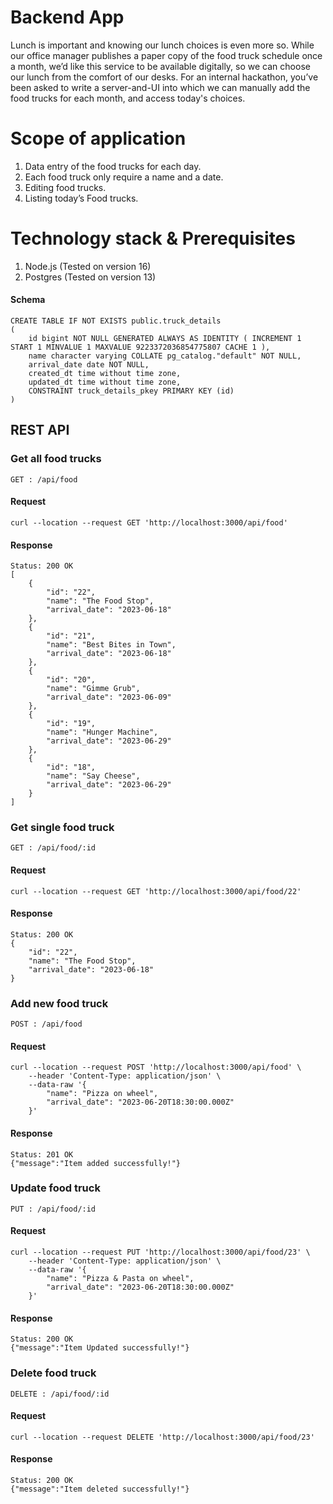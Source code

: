 # Backend App
Lunch is important and knowing our lunch choices is even more so. While our office manager publishes a paper copy of the food truck schedule once a month, we’d like this service to be available digitally, so we can choose our lunch from the comfort of our desks. For an internal hackathon, you’ve been asked to write a server-and-UI into which we can manually add the food trucks for each month, and access today's choices. 

# Scope of application
1. Data entry of the food trucks for each day.
2. Each food truck only require a name and a date.
3. Editing food trucks.
4. Listing today’s Food trucks.

# Technology stack & Prerequisites
1. Node.js (Tested on version 16)
2. Postgres (Tested on version 13)

#### Schema
    CREATE TABLE IF NOT EXISTS public.truck_details
    (
        id bigint NOT NULL GENERATED ALWAYS AS IDENTITY ( INCREMENT 1 START 1 MINVALUE 1 MAXVALUE 9223372036854775807 CACHE 1 ),
        name character varying COLLATE pg_catalog."default" NOT NULL,
        arrival_date date NOT NULL,
        created_dt time without time zone,
        updated_dt time without time zone,
        CONSTRAINT truck_details_pkey PRIMARY KEY (id)
    )

## REST API

### Get all food trucks
    GET : /api/food
#### Request
    curl --location --request GET 'http://localhost:3000/api/food'
#### Response
    Status: 200 OK
    [
        {
            "id": "22",
            "name": "The Food Stop",
            "arrival_date": "2023-06-18"
        },
        {
            "id": "21",
            "name": "Best Bites in Town",
            "arrival_date": "2023-06-18"
        },
        {
            "id": "20",
            "name": "Gimme Grub",
            "arrival_date": "2023-06-09"
        },
        {
            "id": "19",
            "name": "Hunger Machine",
            "arrival_date": "2023-06-29"
        },
        {
            "id": "18",
            "name": "Say Cheese",
            "arrival_date": "2023-06-29"
        }
    ]

### Get single food truck
    GET : /api/food/:id
#### Request
    curl --location --request GET 'http://localhost:3000/api/food/22'
#### Response
    Status: 200 OK
    {
        "id": "22",
        "name": "The Food Stop",
        "arrival_date": "2023-06-18"
    }

### Add new food truck
    POST : /api/food
#### Request
    curl --location --request POST 'http://localhost:3000/api/food' \
        --header 'Content-Type: application/json' \
        --data-raw '{
            "name": "Pizza on wheel",
            "arrival_date": "2023-06-20T18:30:00.000Z"
        }'
#### Response
    Status: 201 OK
    {"message":"Item added successfully!"}

### Update food truck
    PUT : /api/food/:id
#### Request
    curl --location --request PUT 'http://localhost:3000/api/food/23' \
        --header 'Content-Type: application/json' \
        --data-raw '{
            "name": "Pizza & Pasta on wheel",
            "arrival_date": "2023-06-20T18:30:00.000Z"
        }'
#### Response
    Status: 200 OK
    {"message":"Item Updated successfully!"}

### Delete food truck
    DELETE : /api/food/:id
#### Request
    curl --location --request DELETE 'http://localhost:3000/api/food/23' 
#### Response
    Status: 200 OK
    {"message":"Item deleted successfully!"}
